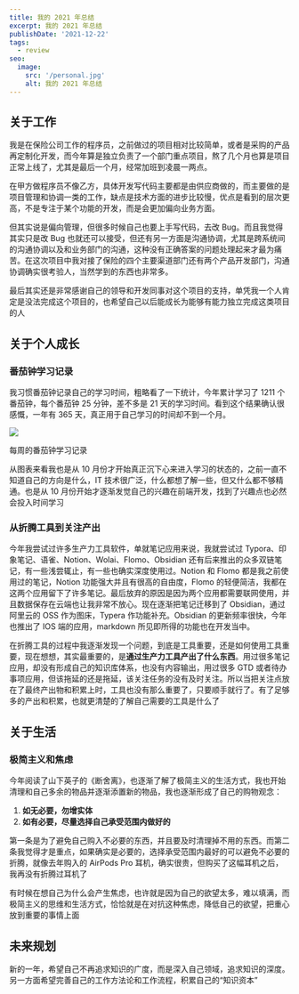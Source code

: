 ```yaml
---
title: 我的 2021 年总结
excerpt: 我的 2021 年总结
publishDate: '2021-12-22'
tags:
  - review
seo:
  image:
    src: '/personal.jpg'
    alt: 我的 2021 年总结
---
```


## 关于工作

我是在保险公司工作的程序员，之前做过的项目相对比较简单，或者是采购的产品再定制化开发，而今年算是独立负责了一个部门重点项目，熬了几个月也算是项目正常上线了，尤其是最后一个月，经常加班到凌晨一两点。

在甲方做程序员不像乙方，具体开发写代码主要都是由供应商做的，而主要做的是项目管理和协调一类的工作，缺点是技术方面的进步比较慢，优点是看到的层次更高，不是专注于某个功能的开发，而是会更加偏向业务方面。

但其实说是偏向管理，但很多时候自己也要上手写代码，去改 Bug。而且我觉得其实只是改 Bug 也就还可以接受，但还有另一方面是沟通协调，尤其是跨系统间的沟通协调以及和业务部门的沟通，这种没有正确答案的问题处理起来才最为痛苦。在这次项目中我对接了保险的四个主要渠道部门还有两个产品开发部门，沟通协调确实很考验人，当然学到的东西也非常多。

最后其实还是非常感谢自己的领导和开发同事对这个项目的支持，单凭我一个人肯定是没法完成这个项目的，也希望自己以后能成长为能够有能力独立完成这类项目的人

## 关于个人成长

### 番茄钟学习记录

我习惯番茄钟记录自己的学习时间，粗略看了一下统计，今年累计学习了 1211 个番茄钟，每个番茄钟 25 分钟，差不多是 21 天的学习时间。看到这个结果确认很感慨，一年有 365 天，真正用于自己学习的时间却不到一个月。

![](https://notesimgs.oss-cn-shanghai.aliyuncs.com/img/20211222081511.png)

每周的番茄钟学习记录

从图表来看我也是从 10 月份才开始真正沉下心来进入学习的状态的，之前一直不知道自己的方向是什么，IT 技术很广泛，什么都想了解一些，但又什么都不够精通。也是从 10 月份开始才逐渐发觉自己的兴趣在前端开发，找到了兴趣点也必然会投入时间学习

### 从折腾工具到关注产出

今年我尝试过许多生产力工具软件，单就笔记应用来说，我就尝试过 Typora、印象笔记、语雀、Notion、Wolai、Flomo、Obsidian 还有后来推出的众多双链笔记，有一些浅尝辄止，有一些也确实深度使用过。Notion 和 Flomo 都是我之前使用过的笔记，Notion 功能强大并且有很高的自由度，Flomo 的轻便简洁，我都在这两个应用留下了许多笔记。最后放弃的原因是因为两个应用都需要联网使用，并且数据保存在云端也让我非常不放心。现在逐渐把笔记迁移到了 Obsidian，通过阿里云的 OSS 作为图床，Typera 作功能补充。Obsidian 的更新频率很快，今年也推出了 IOS 端的应用，markdown 所见即所得的功能也在开发当中。

在折腾工具的过程中我逐渐发现一个问题，到底是工具重要，还是如何使用工具重要，现在想想，其实最重要的，是**通过生产力工具产出了什么东西**。用过很多笔记应用，却没有形成自己的知识库体系，也没有内容输出，用过很多 GTD 或者待办事项应用，但该拖延的还是拖延，该关注任务的没有及时关注。所以当把关注点放在了最终产出物和积累上时，工具也没有那么重要了，只要顺手就行了。有了足够多的产出和积累，也就更清楚的了解自己需要的工具是什么了

## 关于生活

### 极简主义和焦虑

今年阅读了山下英子的《断舍离》，也逐渐了解了极简主义的生活方式，我也开始清理和自己多余的物品并逐渐添置新的物品，我也逐渐形成了自己的购物观念：

1. **如无必要，勿增实体**
2. **如有必要，尽量选择自己承受范围内做好的**

第一条是为了避免自己购入不必要的东西，并且要及时清理掉不用的东西。而第二条我觉得才是重点，如果确实是必要的，选择承受范围内最好的可以避免不必要的折腾，就像去年购入的 AirPods Pro 耳机，确实很贵，但购买了这幅耳机之后，我再没有折腾过耳机了

有时候在想自己为什么会产生焦虑，也许就是因为自己的欲望太多，难以填满，而极简主义的思维和生活方式，恰恰就是在对抗这种焦虑，降低自己的欲望，把重心放到重要的事情上面

## 未来规划

新的一年，希望自己不再追求知识的广度，而是深入自己领域，追求知识的深度。另一方面希望完善自己的工作方法论和工作流程，积累自己的“知识资本”
